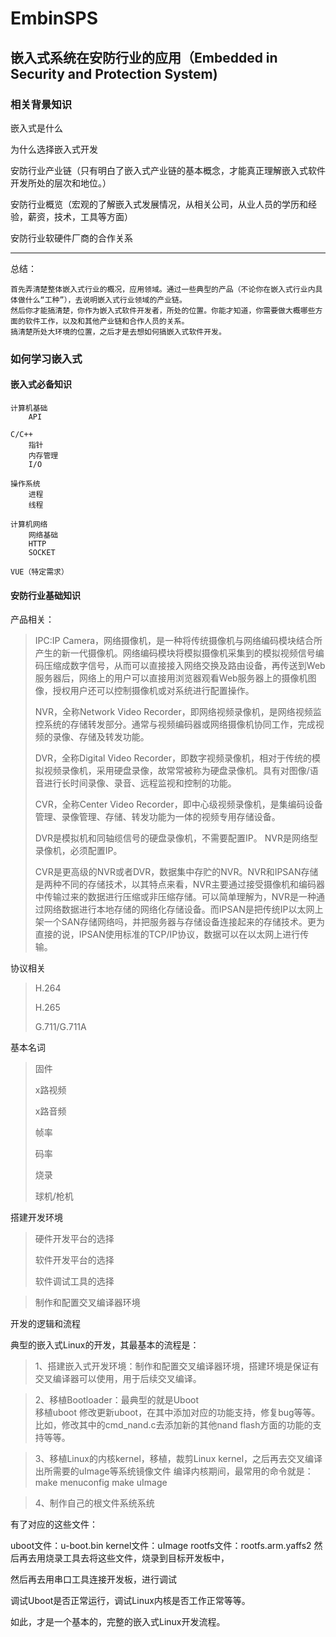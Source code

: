 # EmbinSPS

## 嵌入式系统在安防行业的应用（Embedded in Security and Protection System)

### 相关背景知识

嵌入式是什么

为什么选择嵌入式开发

安防行业产业链（只有明白了嵌入式产业链的基本概念，才能真正理解嵌入式软件开发所处的层次和地位。）

安防行业概览（宏观的了解嵌入式发展情况，从相关公司，从业人员的学历和经验，薪资，技术，工具等方面）

安防行业软硬件厂商的合作关系


----------

总结：
	
	首先弄清楚整体嵌入式行业的概况，应用领域。通过一些典型的产品（不论你在嵌入式行业内具体做什么“工种”），去说明嵌入式行业领域的产业链。
	然后你才能搞清楚，你作为嵌入式软件开发者，所处的位置。你能才知道，你需要做大概哪些方面的软件工作，以及和其他产业链和合作人员的关系。
	搞清楚所处大环境的位置，之后才是去想如何搞嵌入式软件开发。

### 如何学习嵌入式

#### 嵌入式必备知识
	
	计算机基础
		API
		
	C/C++
		指针
		内存管理
		I/O

	操作系统
		进程
		线程

	计算机网络
		网络基础
		HTTP
		SOCKET

	VUE（特定需求）

#### 安防行业基础知识

产品相关：

> IPC:IP Camera，网络摄像机，是一种将传统摄像机与网络编码模块结合所产生的新一代摄像机。网络编码模块将模拟摄像机采集到的模拟视频信号编码压缩成数字信号，从而可以直接接入网络交换及路由设备，再传送到Web服务器后，网络上的用户可以直接用浏览器观看Web服务器上的摄像机图像，授权用户还可以控制摄像机或对系统进行配置操作。
>
> NVR，全称Network Video Recorder，即网络视频录像机，是网络视频监控系统的存储转发部分。通常与视频编码器或网络摄像机协同工作，完成视频的录像、存储及转发功能。
>
> DVR，全称Digital Video Recorder，即数字视频录像机，相对于传统的模拟视频录像机，采用硬盘录像，故常常被称为硬盘录像机。具有对图像/语音进行长时间录像、录音、远程监视和控制的功能。
> 
> CVR，全称Center Video Recorder，即中心级视频录像机，是集编码设备管理、录像管理、存储、转发功能为一体的视频专用存储设备。
> 
> DVR是模拟机和同轴缆信号的硬盘录像机，不需要配置IP。 NVR是网络型录像机，必须配置IP。
> 
> CVR是更高级的NVR或者DVR，数据集中存贮的NVR。NVR和IPSAN存储是两种不同的存储技术，以其特点来看，NVR主要通过接受摄像机和编码器中传输过来的数据进行压缩或非压缩存储。可以简单理解为，NVR是一种通过网络数据进行本地存储的网络化存储设备。而IPSAN是把传统IP以太网上架一个SAN存储网络吗，并把服务器与存储设备连接起来的存储技术。更为直接的说，IPSAN使用标准的TCP/IP协议，数据可以在以太网上进行传输。

协议相关

> H.264
> 
> H.265
>
> G.711/G.711A

基本名词

> 固件
>
> x路视频
>
> x路音频
>
> 帧率
> 
> 码率
> 
> 烧录
>
> 球机/枪机

搭建开发环境

> 硬件开发平台的选择
>
> 软件开发平台的选择
> 
> 软件调试工具的选择

> 制作和配置交叉编译器环境
> 

开发的逻辑和流程

典型的嵌入式Linux的开发，其最基本的流程是：

> 1、搭建嵌入式开发环境：制作和配置交叉编译器环境，搭建环境是保证有交叉编译器可以使用，用于后续交叉编译。
	
> 2、移植Bootloader：最典型的就是Uboot		
>移植uboot
>修改更新uboot，在其中添加对应的功能支持，修复bug等等。
>比如，修改其中的cmd_nand.c去添加新的其他nand flash方面的功能的支持等等。


> 3、移植Linux的内核kernel，移植，裁剪Linux kernel，之后再去交叉编译出所需要的uImage等系统镜像文件
> 编译内核期间，最常用的命令就是：
> make menuconfig
> make uImage

> 4、制作自己的根文件系统系统

有了对应的这些文件：

uboot文件：u-boot.bin
kernel文件：uImage
rootfs文件：rootfs.arm.yaffs2
然后再去用烧录工具去将这些文件，烧录到目标开发板中，

然后再去用串口工具连接开发板，进行调试

调试Uboot是否正常运行，调试Linux内核是否工作正常等等。

如此，才是一个基本的，完整的嵌入式Linux开发流程。













